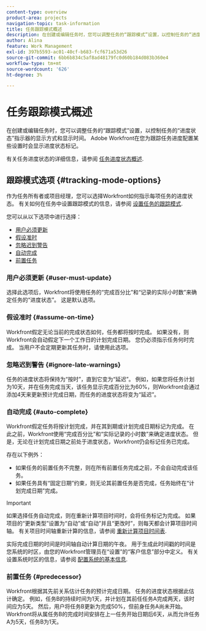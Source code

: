 ```yaml
---
content-type: overview
product-area: projects
navigation-topic: task-information
title: 任务跟踪模式概述
description: 在创建或编辑任务时，您可以调整任务的“跟踪模式”设置，以控制任务的“进度状态”指示器的显示方式和显示时间。 Adobe Workfront在您为跟踪任务进度配置某些设置时会显示进度状态标记。
author: Alina
feature: Work Management
exl-id: 397b5593-ac01-40cf-b683-fcf671a53d26
source-git-commit: 6bb6b834c5af8ad48179fc0d60b184d083b360e4
workflow-type: tm+mt
source-wordcount: '626'
ht-degree: 3%

---
```


# 任务跟踪模式概述

在创建或编辑任务时，您可以调整任务的“跟踪模式”设置，以控制任务的“进度状态”指示器的显示方式和显示时间。 Adobe Workfront在您为跟踪任务进度配置某些设置时会显示进度状态标记。

有关任务进度状态的详细信息，请参阅 [任务进度状态概述](../../../manage-work/tasks/task-information/task-progress-status.md).

<!--
<div data-mc-conditions="QuicksilverOrClassic.Draft mode">
<h2>Set Tracking Mode for tasks</h2>
<p>(NOTE: drafted, because we created a new article and linked it below. Left this article as a "Overview" article only.) </p>
<p>To set the tracking mode:</p>
<ol>
<li value="1">Go to the task you want to set the tracking mode for.</li>
<li value="2"> <p data-mc-conditions="QuicksilverOrClassic.Quicksilver">Click the <strong>More</strong> icon <img src="assets/qs-more-icon-on-an-object.png">next to the name of the task, then click&nbsp;<strong>Edit</strong>.</p> <p>The Edit Task dialog box opens. </p> </li>
<li value="3"> <p>In the&nbsp;<strong>Settings</strong> section, use the&nbsp;<strong>Tracking Mode</strong> drop-down menu to select the Tracking Mode for the task.</p> <p>For more information about the tracking mode options, see the <a href="#tracking-mode-options" class="MCXref xref" xrefformat="{para}">Tracking Mode options</a> section in this article. </p> </li>
<li value="4">Click&nbsp;<strong>Save Changes.</strong></li>
</ol>
</div>
-->

## 跟踪模式选项 {#tracking-mode-options}

作为任务所有者或项目经理，您可以选择Workfront如何指示每项任务的进度状态。 有关如何在任务中设置跟踪模式的信息，请参阅 [设置任务的跟踪模式](../../../manage-work/tasks/task-information/set-tracking-mode-for-tasks.md).

您可以从以下选项中进行选择：

* [用户必须更新](#user-must-update)
* [假设准时](#assume-on-time)
* [忽略迟到警告](#ignore-late-warnings)
* [自动完成](#auto-complete)
* [前置任务](#predecessor)

### 用户必须更新 {#user-must-update}

选择此选项后，Workfront将使用任务的“完成百分比”和“记录的实际小时数”来确定任务的“进度状态”。 这是默认选项。

### 假设准时 {#assume-on-time}

Workfront假定无论当前的完成状态如何，任务都将按时完成。 如果没有，则Workfront会自动假定下一个工作日的计划完成日期。 您仍必须指示任务何时完成。 当用户不会定期更新其任务时，请使用此选项。

### 忽略迟到警告 {#ignore-late-warnings}

任务的进度状态将保持为“按时”，直到它变为“延迟”。 例如，如果您将任务计划为10天，并在任务完成当天，该任务显示完成百分比为60%，则Workfront会通过添加4天来更新预计完成日期，而任务的进度状态将变为“延迟”。

### 自动完成 {#auto-complete}

Workfront假定任务将按计划完成，并在其到期或计划完成日期标记为完成。 在此之前，Workfront使用“完成百分比”和“实际记录的小时数”来确定进度状态。 但是，无论在计划完成日期之前处于进度状态，Workfront仍会标记任务已完成。

存在以下例外：

* 如果任务的前置任务不完整，则在所有前置任务完成之前，不会自动完成该任务。
* 如果任务具有“固定日期”约束，则无论其前置任务是否完成，任务始终在“计划完成日期”完成。

>[!IMPORTANT]
>
>如果选择任务自动完成，则在重新计算项目时间时，会将任务标记为完成。 如果项目的“更新类型”设置为“自动”或“自动”并且“更改时”，则每天都会计算项目时间轴。 有关项目时间轴重新计算的信息，请参阅 [重新计算项目时间表](../../../manage-work/projects/manage-projects/recalculate-project-timeline.md).
>
>实际完成日期的时间是时间轴自动计算日期的午夜。 用于生成此时间戳的时间是您系统的时区，由您的Workfront管理员在“设置”的“客户信息”部分中定义。 有关设置系统时区的信息，请参阅 [配置系统的基本信息](../../../administration-and-setup/get-started-wf-administration/configure-basic-info.md).

### 前置任务 {#predecessor}

Workfront根据其先前关系估计任务的预计完成日期。 任务的进度状态根据此估计确定。 例如，任务B的持续时间为1天，并计划在其前任任务A完成两天，该时间应为5天。 然后，用户将任务B更新为完成50%，但前身任务A尚未开始。 Workfront将从属任务B的完成时间安排在上一任务开始日期后6天，从而允许任务A为5天，任务B为1天。
